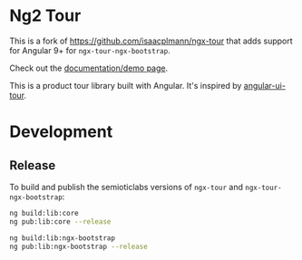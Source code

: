 # Ng2 Tour

This is a fork of https://github.com/isaacplmann/ngx-tour that adds support for Angular 9+ for `ngx-tour-ngx-bootstrap`.

Check out the [documentation/demo page](https://isaacplmann.github.io/ngx-tour).

This is a product tour library built with Angular. It's inspired by [angular-ui-tour](http://benmarch.github.io/angular-ui-tour).

# Development

## Release

To build and publish the semioticlabs versions of `ngx-tour` and `ngx-tour-ngx-bootstrap`:
```bash
ng build:lib:core
ng pub:lib:core --release
``` 

```bash
ng build:lib:ngx-bootstrap
ng pub:lib:ngx-bootstrap --release
``` 
